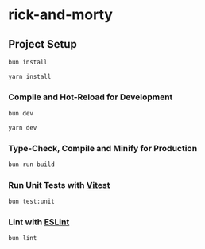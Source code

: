 # rick-and-morty

## Project Setup

```sh
bun install
```

```sh
yarn install
```

### Compile and Hot-Reload for Development

```sh
bun dev
```

```sh
yarn dev
```

### Type-Check, Compile and Minify for Production

```sh
bun run build
```

### Run Unit Tests with [Vitest](https://vitest.dev/)

```sh
bun test:unit
```

### Lint with [ESLint](https://eslint.org/)

```sh
bun lint
```
